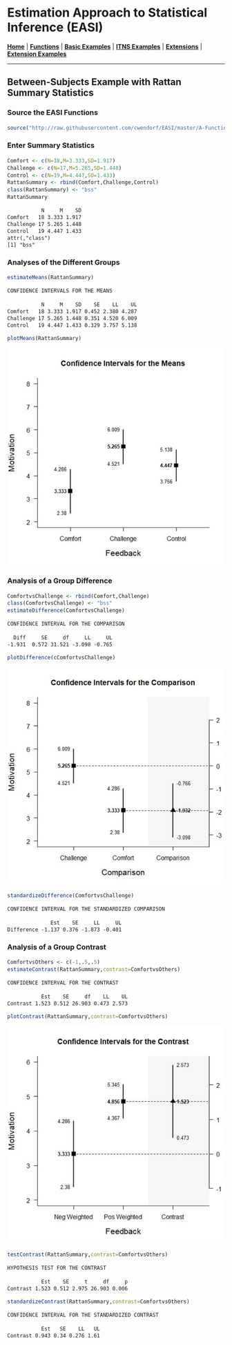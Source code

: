# Estimation Approach to Statistical Inference  (EASI)

[**Home**](https://github.com/cwendorf/EASI/) | 
[**Functions**](https://github.com/cwendorf/EASI/tree/master/A-Functions) | 
[**Basic Examples**](https://github.com/cwendorf/EASI/tree/master/B-BasicExamples) | 
[**ITNS Examples**](https://github.com/cwendorf/EASI/tree/master/C-ITNSExamples) | 
[**Extensions**](https://github.com/cwendorf/EASI/tree/master/D-Extensions) | 
[**Extension Examples**](https://github.com/cwendorf/EASI/tree/master/E-ExtensionExamples) 

---

## Between-Subjects Example with Rattan Summary Statistics

### Source the EASI Functions

```r
source("http://raw.githubusercontent.com/cwendorf/EASI/master/A-Functions/ALL-EASI-FUNCTIONS.R")
```

### Enter Summary Statistics

```r
Comfort <- c(N=18,M=3.333,SD=1.917)
Challenge <- c(N=17,M=5.265,SD=1.448)
Control <- c(N=19,M=4.447,SD=1.433)
RattanSummary <- rbind(Comfort,Challenge,Control)
class(RattanSummary) <- "bss"
RattanSummary
```
```
           N     M    SD
Comfort   18 3.333 1.917
Challenge 17 5.265 1.448
Control   19 4.447 1.433
attr(,"class")
[1] "bss"
```

### Analyses of the Different Groups

```r
estimateMeans(RattanSummary)
```
```
CONFIDENCE INTERVALS FOR THE MEANS

           N     M    SD    SE    LL    UL
Comfort   18 3.333 1.917 0.452 2.380 4.287
Challenge 17 5.265 1.448 0.351 4.520 6.009
Control   19 4.447 1.433 0.329 3.757 5.138
```
```r
plotMeans(RattanSummary)
```
<kbd><img src="RattanFigure1.jpg"></kbd>

### Analysis of a Group Difference

```r
ComfortvsChallenge <- rbind(Comfort,Challenge)
class(ComfortvsChallenge) <- "bss"
estimateDifference(ComfortvsChallenge)
```
```
CONFIDENCE INTERVAL FOR THE COMPARISON

  Diff     SE     df     LL     UL 
-1.931  0.572 31.521 -3.098 -0.765 
```
```r
plotDifference(cComfortvsChallenge)
```
<kbd><img src="RattanFigure2.jpg"></kbd>
```r
standardizeDifference(ComfortvsChallenge)
```
```
CONFIDENCE INTERVAL FOR THE STANDARDIZED COMPARISON

              Est    SE     LL     UL
Difference -1.137 0.376 -1.873 -0.401
```

### Analysis of a Group Contrast

```r
ComfortvsOthers <- c(-1,.5,.5)
estimateContrast(RattanSummary,contrast=ComfortvsOthers)
```
```
CONFIDENCE INTERVAL FOR THE CONTRAST

           Est    SE     df    LL    UL
Contrast 1.523 0.512 26.903 0.473 2.573
```
```r
plotContrast(RattanSummary,contrast=ComfortvsOthers)
```
<kbd><img src="RattanFigure3.jpg"></kbd>
```r
testContrast(RattanSummary,contrast=ComfortvsOthers)
```
```
HYPOTHESIS TEST FOR THE CONTRAST

           Est    SE     t     df     p
Contrast 1.523 0.512 2.975 26.903 0.006
```
```r
standardizeContrast(RattanSummary,contrast=ComfortvsOthers)
```
```
CONFIDENCE INTERVAL FOR THE STANDARDIZED CONTRAST

           Est   SE    LL   UL
Contrast 0.943 0.34 0.276 1.61
```
